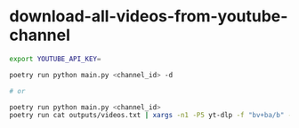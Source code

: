 # download-all-videos-from-youtube-channel

```sh
export YOUTUBE_API_KEY=

poetry run python main.py <channel_id> -d

# or

poetry run python main.py <channel_id>
poetry run cat outputs/videos.txt | xargs -n1 -P5 yt-dlp -f "bv+ba/b" -o "outputs/%(title)s.f%(format_id)s.%(ext)s"
```
